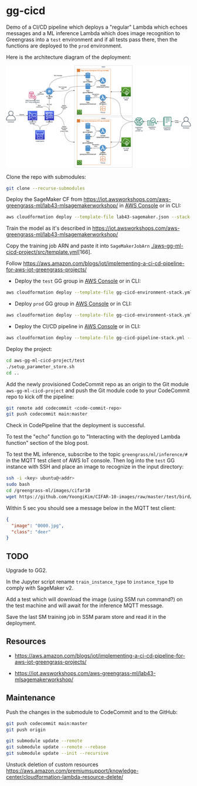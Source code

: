 # gg-cicd

Demo of a CI/CD pipeline which deploys a "regular" Lambda which echoes messages and a ML inference Lambda which does image recognition to Greengrass into a `test` environment and if all tests pass there, then the functions are deployed to the `prod` environment.

Here is the architecture diagram of the deployment:

![Architecture](aws-gg-ml-cicd.png)

Clone the repo with submodules:

```bash
git clone --recurse-submodules
```

Deploy the SageMaker CF from <https://iot.awsworkshops.com/aws-greengrass-ml/lab43-mlsagemakerworkshop/> in [AWS Console](https://console.aws.amazon.com/cloudformation/home?region=us-west-2#/stacks/new?stackName=ggmlworkshop&templateURL=https://s3-us-west-2.amazonaws.com/iotworkshop/lab43-sagemaker.json)  or in CLI:

```bash
aws cloudformation deploy --template-file lab43-sagemaker.json --stack-name ggmlworkshop --capabilities CAPABILITY_IAM
```

Train the model as it's described in <https://iot.awsworkshops.com/aws-greengrass-ml/lab43-mlsagemakerworkshop/>

Copy the training job ARN and paste it into `SageMakerJobArn` [./aws-gg-ml-cicd-project/src/template.yml](aws-gg-ml-cicd-project/src/template.yml)[166].

Follow <https://aws.amazon.com/blogs/iot/implementing-a-ci-cd-pipeline-for-aws-iot-greengrass-projects/>

* Deploy the `test` GG group in [AWS Console](https://console.aws.amazon.com/cloudformation/home?region=us-east-1#/stacks/create/review?templateURL=https://aws-iot-blog-assets.s3.amazonaws.com/cicd-pipeline-aws-iot-greengrass/gg-cicd-environment-stack.yml&stackName=gg-cicd-test-environment&param_CoreName=gg-cicd-test) or in CLI:

```bash
aws cloudformation deploy --template-file gg-cicd-environment-stack.yml --stack-name gg-cicd-test-environment --capabilities CAPABILITY_IAM --parameter-overrides CoreName=gg-cicd-test myKeyPair=<your-key>
```

* Deploy `prod` GG group in [AWS Console](https://console.aws.amazon.com/cloudformation/home?region=us-east-1#/stacks/create/review?templateURL=https://aws-iot-blog-assets.s3.amazonaws.com/cicd-pipeline-aws-iot-greengrass/gg-cicd-environment-stack.yml&stackName=gg-cicd-prod-environment&param_CoreName=gg-cicd-prod) or in CLI:

```bash
aws cloudformation deploy --template-file gg-cicd-environment-stack.yml --stack-name gg-cicd-prod-environment --capabilities CAPABILITY_IAM --parameter-overrides CoreName=gg-cicd-prod myKeyPair=<your-key>
```

* Deploy the CI/CD pipeline in [AWS Console](https://console.aws.amazon.com/cloudformation/home?region=us-east-1#/stacks/create/review?templateURL=https://aws-iot-blog-assets.s3.amazonaws.com/cicd-pipeline-aws-iot-greengrass/gg-cicd-pipeline-stack.yml&stackName=gg-cicd-pipeline) or in CLI:

```bash
aws cloudformation deploy --template-file gg-cicd-pipeline-stack.yml --stack-name gg-cicd-pipeline --capabilities CAPABILITY_IAM --parameter-overrides CoreName=gg-cicd-prod 
```

Deploy the project:

```bash
cd aws-gg-ml-cicd-project/test
./setup_parameter_store.sh
cd ..
```

Add the newly provisioned CodeCommit repo as an origin to the Git module `aws-gg-ml-cicd-project` and push the Git module code to your CodeCommit repo to kick off the pipeline:

```bash
git remote add codecommit <code-commit-repo>
git push codecommit main:master
```

Check in CodePipeline that the deployment is successful.

To test the "echo" function go to "Interacting with the deployed Lambda function" section of the blog post.

To test the ML inference, subscribe to the topic `greengrass/ml/inference/#` in the MQTT test client of AWS IoT console. Then log into the `test` GG instance with SSH and place an image to recognize in the input directory:

```bash
ssh -i <key> ubuntu@<addr>
sudo bash
cd /greengrass-ml/images/cifar10
wget https://github.com/YoongiKim/CIFAR-10-images/raw/master/test/bird/0000.jpg
```

Within 5 sec you should see a message below in the MQTT test client:

```json
{
  "image": "0000.jpg",
  "class": "deer"
}
```

## TODO

Upgrade to GG2.

In the Jupyter script rename `train_instance_type` to `instance_type` to comply with SageMaker v2.

Add a test which will download the image (using SSM run command?) on the test machine and will await for the inference MQTT message.

Save the last SM training job in SSM param store and read it in the deployment.

## Resources

* <https://aws.amazon.com/blogs/iot/implementing-a-ci-cd-pipeline-for-aws-iot-greengrass-projects/>

* <https://iot.awsworkshops.com/aws-greengrass-ml/lab43-mlsagemakerworkshop/>

## Maintenance

Push the changes in the submodule to CodeCommit and to the GitHub:

```bash
git push codecommit main:master
git push origin
```

```bash
git submodule update --remote
git submodule update --remote --rebase
git submodule update --init --recursive
```

Unstuck deletion of custom resources <https://aws.amazon.com/premiumsupport/knowledge-center/cloudformation-lambda-resource-delete/>
